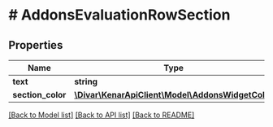 # # AddonsEvaluationRowSection

## Properties

Name | Type | Description | Notes
------------ | ------------- | ------------- | -------------
**text** | **string** |  | [optional]
**section_color** | [**\Divar\KenarApiClient\Model\AddonsWidgetColor**](AddonsWidgetColor.md) |  | [optional]

[[Back to Model list]](../../README.md#models) [[Back to API list]](../../README.md#endpoints) [[Back to README]](../../README.md)
